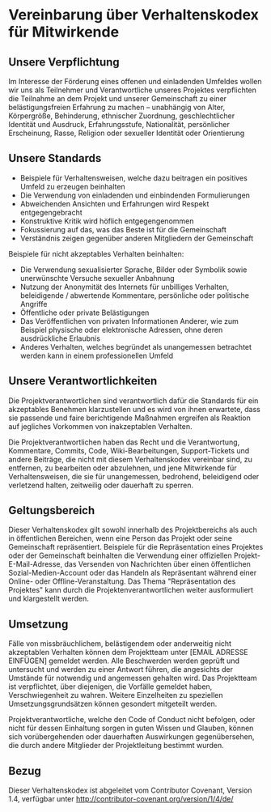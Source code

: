 # Vereinbarung über Verhaltenskodex für Mitwirkende

## Unsere Verpflichtung

Im Interesse der Förderung eines offenen und einladenden Umfeldes wollen wir uns als Teilnehmer und Verantwortliche unseres Projektes verpflichten die Teilnahme an dem Projekt und unserer Gemeinschaft zu einer belästigungsfreien Erfahrung zu machen – unabhängig von Alter, Körpergröße, Behinderung, ethnischer Zuordnung, geschlechtlicher Identität und Ausdruck, Erfahrungsstufe, Nationalität, persönlicher Erscheinung, Rasse, Religion oder sexueller Identität oder Orientierung

## Unsere Standards

* Beispiele für Verhaltensweisen, welche dazu beitragen ein positives Umfeld zu erzeugen beinhalten
* Die Verwendung von einladenden und einbindenden Formulierungen
* Abweichenden Ansichten und Erfahrungen wird Respekt entgegengebracht
* Konstruktive Kritik wird höflich entgegengenommen
* Fokussierung auf das, was das Beste ist für die Gemeinschaft
* Verständnis zeigen gegenüber anderen Mitgliedern der Gemeinschaft

Beispiele für nicht akzeptables Verhalten beinhalten:

* Die Verwendung sexualisierter Sprache, Bilder oder Symbolik sowie unerwünschte Versuche sexueller Anbahnung
* Nutzung der Anonymität des Internets für unbilliges Verhalten, beleidigende / abwertende Kommentare, persönliche oder politische Angriffe
* Öffentliche oder private Belästigungen
* Das Veröffentlichen von privaten Informationen Anderer, wie zum Beispiel physische oder elektronische Adressen, ohne deren ausdrückliche Erlaubnis
* Anderes Verhalten, welches begründet als unangemessen betrachtet werden kann in einem professionellen Umfeld

## Unsere Verantwortlichkeiten

Die Projektverantwortlichen sind verantwortlich dafür die Standards für ein akzeptables Benehmen klarzustellen und es wird von ihnen erwartete, dass sie passende und faire berichtigende Maßnahmen ergreifen als Reaktion auf jegliches Vorkommen von inakzeptablen Verhalten.

Die Projektverantwortlichen haben das Recht und die Verantwortung, Kommentare, Commits, Code, Wiki-Bearbeitungen, Support-Tickets und andere Beiträge, die nicht mit diesem Verhaltenskodex vereinbar sind, zu entfernen, zu bearbeiten oder abzulehnen, und jene Mitwirkende für Verhaltensweisen, die sie für unangemessen, bedrohend, beleidigend oder verletzend halten, zeitweilig oder dauerhaft zu sperren.

## Geltungsbereich

Dieser Verhaltenskodex gilt sowohl innerhalb des Projektbereichs als auch in öffentlichen Bereichen, wenn eine Person das Projekt oder seine Gemeinschaft repräsentiert. Beispiele für die Repräsentation eines Projektes oder der Gemeinschaft beinhalten die Verwendung einer offiziellen Projekt-E-Mail-Adresse, das Versenden von Nachrichten über einen öffentlichen Sozial-Medien-Account oder das Handeln als Repräsentant während einer Online- oder Offline-Veranstaltung. Das Thema "Repräsentation des Projektes" kann durch die Projektenverantwortlichen weiter ausformuliert und klargestellt werden.

## Umsetzung

Fälle von missbräuchlichem, belästigendem oder anderweitig nicht akzeptablen Verhalten können dem Projektteam unter [EMAIL ADRESSE EINFÜGEN] gemeldet werden. Alle Beschwerden werden geprüft und untersucht und werden zu einer Antwort führen, die angesichts der Umstände für notwendig und angemessen gehalten wird. Das Projektteam ist verpflichtet, über diejenigen, die Vorfälle gemeldet haben, Verschwiegenheit zu wahren. Weitere Einzelheiten zu speziellen Umsetzungsgrundsätzen können gesondert mitgeteilt werden.

Projektverantwortliche, welche den Code of Conduct nicht befolgen, oder nicht für dessen Einhaltung sorgen in guten Wissen und Glauben, können sich vorübergehenden oder dauerhaften Auswirkungen gegenübersehen, die durch andere Mitglieder der Projektleitung bestimmt wurden.

## Bezug

Dieser Verhaltenskodex ist abgeleitet vom Contributor Covenant, Version 1.4, verfügbar unter http://contributor-covenant.org/version/1/4/de/
